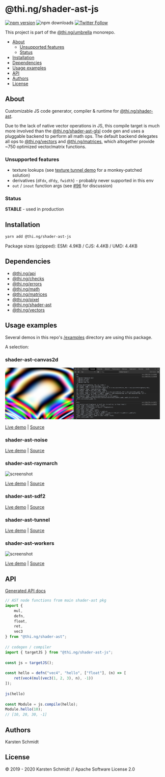 <!-- This file is generated - DO NOT EDIT! -->

# @thi.ng/shader-ast-js

[![npm version](https://img.shields.io/npm/v/@thi.ng/shader-ast-js.svg)](https://www.npmjs.com/package/@thi.ng/shader-ast-js)
![npm downloads](https://img.shields.io/npm/dm/@thi.ng/shader-ast-js.svg)
[![Twitter Follow](https://img.shields.io/twitter/follow/thing_umbrella.svg?style=flat-square&label=twitter)](https://twitter.com/thing_umbrella)

This project is part of the
[@thi.ng/umbrella](https://github.com/thi-ng/umbrella/) monorepo.

- [About](#about)
  - [Unsupported features](#unsupported-features)
  - [Status](#status)
- [Installation](#installation)
- [Dependencies](#dependencies)
- [Usage examples](#usage-examples)
- [API](#api)
- [Authors](#authors)
- [License](#license)

## About

Customizable JS code generator, compiler & runtime for [@thi.ng/shader-ast](https://github.com/thi-ng/umbrella/tree/master/packages/shader-ast).

Due to the lack of native vector operations in JS, this compile target
is much more involved than the
[@thi.ng/shader-ast-glsl](https://github.com/thi-ng/umbrella/tree/master/packages/shader-ast-glsl)
code gen and uses a pluggable backend to perform all math ops. The
default backend delegates all ops to
[@thi.ng/vectors](https://github.com/thi-ng/umbrella/tree/master/packages/vectors)
and
[@thi.ng/matrices](https://github.com/thi-ng/umbrella/tree/master/packages/matrices),
which altogether provide ~750 optimized vector/matrix functions.

### Unsupported features

- texture lookups (see [texture tunnel
  demo](https://github.com/thi-ng/umbrella/tree/master/examples/shader-ast-tunnel)
  for a monkey-patched solution)
- derivatives (`dFdx`, `dFdy`, `fwidth`) - probably never supported in
  this env
- `out` / `inout` function args (see
  [#96](https://github.com/thi-ng/umbrella/issues/96) for discussion)

### Status

**STABLE** - used in production

## Installation

```bash
yarn add @thi.ng/shader-ast-js
```

Package sizes (gzipped): ESM: 4.9KB / CJS: 4.4KB / UMD: 4.4KB

## Dependencies

- [@thi.ng/api](https://github.com/thi-ng/umbrella/tree/master/packages/api)
- [@thi.ng/checks](https://github.com/thi-ng/umbrella/tree/master/packages/checks)
- [@thi.ng/errors](https://github.com/thi-ng/umbrella/tree/master/packages/errors)
- [@thi.ng/math](https://github.com/thi-ng/umbrella/tree/master/packages/math)
- [@thi.ng/matrices](https://github.com/thi-ng/umbrella/tree/master/packages/matrices)
- [@thi.ng/pixel](https://github.com/thi-ng/umbrella/tree/master/packages/pixel)
- [@thi.ng/shader-ast](https://github.com/thi-ng/umbrella/tree/master/packages/shader-ast)
- [@thi.ng/vectors](https://github.com/thi-ng/umbrella/tree/master/packages/vectors)

## Usage examples

Several demos in this repo's
[/examples](https://github.com/thi-ng/umbrella/tree/master/examples)
directory are using this package.

A selection:

### shader-ast-canvas2d <!-- NOTOC -->

![screenshot](https://raw.githubusercontent.com/thi-ng/umbrella/master/assets/shader-ast/shader-ast-01.jpg)

[Live demo](https://demo.thi.ng/umbrella/shader-ast-canvas2d/) | [Source](https://github.com/thi-ng/umbrella/tree/master/examples/shader-ast-canvas2d)

### shader-ast-noise <!-- NOTOC -->

[Live demo](https://demo.thi.ng/umbrella/shader-ast-noise/) | [Source](https://github.com/thi-ng/umbrella/tree/master/examples/shader-ast-noise)

### shader-ast-raymarch <!-- NOTOC -->

![screenshot](https://raw.githubusercontent.com/thi-ng/umbrella/master/assets/shader-ast/shader-ast-raymarch.jpg)

[Live demo](https://demo.thi.ng/umbrella/shader-ast-raymarch/) | [Source](https://github.com/thi-ng/umbrella/tree/master/examples/shader-ast-raymarch)

### shader-ast-sdf2 <!-- NOTOC -->

[Live demo](https://demo.thi.ng/umbrella/shader-ast-sdf2/) | [Source](https://github.com/thi-ng/umbrella/tree/master/examples/shader-ast-sdf2)

### shader-ast-tunnel <!-- NOTOC -->

[Live demo](https://demo.thi.ng/umbrella/shader-ast-tunnel/) | [Source](https://github.com/thi-ng/umbrella/tree/master/examples/shader-ast-tunnel)

### shader-ast-workers <!-- NOTOC -->

![screenshot](https://raw.githubusercontent.com/thi-ng/umbrella/master/assets/examples/shader-ast-workers.jpg)

[Live demo](https://demo.thi.ng/umbrella/shader-ast-workers/) | [Source](https://github.com/thi-ng/umbrella/tree/master/examples/shader-ast-workers)

## API

[Generated API docs](https://docs.thi.ng/umbrella/shader-ast-js/)

```ts
// AST node functions from main shader-ast pkg
import {
    mul,
    defn,
    float,
    ret,
    vec3
} from "@thi.ng/shader-ast";

// codegen / compiler
import { targetJS } from "@thi.ng/shader-ast-js";

const js = targetJS();

const hello = defn("vec4", "hello", ["float"], (n) => [
    ret(vec4(mul(vec3(1, 2, 3), n), -1))
]);

js(hello)

const Module = js.compile(hello);
Module.hello(10);
// [10, 20, 30, -1]
```

## Authors

Karsten Schmidt

## License

&copy; 2019 - 2020 Karsten Schmidt // Apache Software License 2.0
